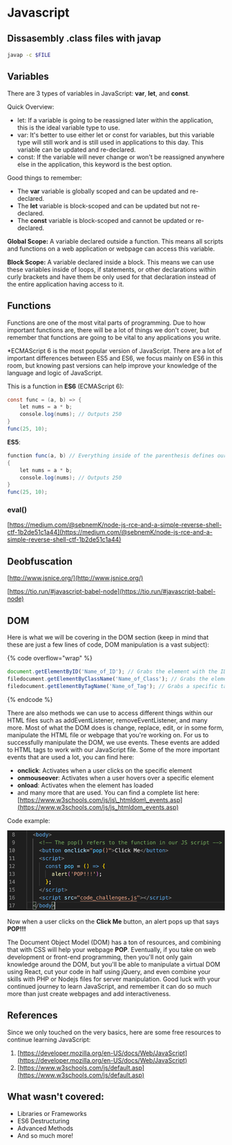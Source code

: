 # Javascript

## Dissasembly .class files with javap

```bash
javap -c $FILE
```

## Variables

There are 3 types of variables in JavaScript: **var**, **let**, and **const**.

Quick Overview:

* let: If a variable is going to be reassigned later within the application, this is the ideal variable type to use.
* var: It's better to use either let or const for variables, but this variable type will still work and is still used in applications to this day. This variable can be updated and re-declared.
* const: If the variable will never change or won't be reassigned anywhere else in the application, this keyword is the best option.

Good things to remember:

* The **var** variable is globally scoped and can be updated and re-declared.
* The **let** variable is block-scoped and can be updated but not re-declared.
* The **const** variable is block-scoped and cannot be updated or re-declared.

**Global Scope:** A variable declared outside a function. This means all scripts and functions on a web application or webpage can access this variable.

**Block Scope:** A variable declared inside a block. This means we can use these variables inside of loops, if statements, or other declarations within curly brackets and have them be only used for that declaration instead of the entire application having access to it.

## Functions

Functions are one of the most vital parts of programming. Due to how important functions are, there will be a lot of things we don't cover, but remember that functions are going to be vital to any applications you write.

\*ECMAScript 6 is the most popular version of JavaScript. There are a lot of important differences between ES5 and ES6, we focus mainly on ES6 in this room, but knowing past versions can help improve your knowledge of the language and logic of JavaScript.

This is a function in **ES6** (ECMAScript 6):

```java
const func = (a, b) => {
    let nums = a * b;
    console.log(nums); // Outputs 250
}
func(25, 10);
```

**ES5**:

```java
function func(a, b) // Everything inside of the parenthesis defines our parameter(s)
{
    let nums = a * b;
    console.log(nums); // Outputs 250
}
func(25, 10);
```

### eval()

[https://medium.com/@sebnemK/node-js-rce-and-a-simple-reverse-shell-ctf-1b2de51c1a44](https://medium.com/@sebnemK/node-js-rce-and-a-simple-reverse-shell-ctf-1b2de51c1a44)

## Deobfuscation

[http://www.jsnice.org/](http://www.jsnice.org/)

[https://tio.run/#javascript-babel-node](https://tio.run/#javascript-babel-node)

## DOM

Here is what we will be covering in the DOM section (keep in mind that these are just a few lines of code, DOM manipulation is a vast subject):

{% code overflow="wrap" %}
```javascript
document.getElementByID('Name_of_ID'); // Grabs the element with the ID name from the connected HTML 
filedocument.getElementByClassName('Name_of_Class'); // Grabs the element with the class name from the connected HTML 
filedocument.getElementByTagName('Name_of_Tag'); // Grabs a specific tag name from the connected HTML file
```
{% endcode %}

There are also methods we can use to access different things within our HTML files such as addEventListener, removeEventListener, and many more. Most of what the DOM does is change, replace, edit, or in some form, manipulate the HTML file or webpage that you're working on. For us to successfully manipulate the DOM, we use events. These events are added to HTML tags to work with our JavaScript file. Some of the more important events that are used a lot, you can find here:

* **onclick**: Activates when a user clicks on the specific element
* **onmouseover**: Activates when a user hovers over a specific element
* **onload**: Activates when the element has loaded
* and many more that are used. You can find a complete list here: [https://www.w3schools.com/js/js\_htmldom\_events.asp](https://www.w3schools.com/js/js_htmldom_events.asp)

Code example:

![](https://raw.githubusercontent.com/GhostlyPy/javascriptbasics/master/DOM_POP.png)

Now when a user clicks on the **Click Me** button, an alert pops up that says **POP!!!**

The Document Object Model (DOM) has a ton of resources, and combining that with CSS will help your webpage **POP**. Eventually, if you take on web development or front-end programming, then you'll not only gain knowledge around the DOM, but you'll be able to manipulate a virtual DOM using React, cut your code in half using jQuery, and even combine your skills with PHP or Nodejs files for server manipulation. Good luck with your continued journey to learn JavaScript, and remember it can do so much more than just create webpages and add interactiveness.

## References

Since we only touched on the very basics, here are some free resources to continue learning JavaScript:

1. [https://developer.mozilla.org/en-US/docs/Web/JavaScript](https://developer.mozilla.org/en-US/docs/Web/JavaScript)
2. [https://www.w3schools.com/js/default.asp](https://www.w3schools.com/js/default.asp)

## What wasn't covered:

* Libraries or Frameworks
* ES6 Destructuring
* Advanced Methods
* And so much more!
